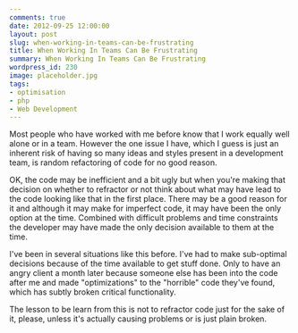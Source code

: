 ```yaml
---
comments: true
date: 2012-09-25 12:00:00
layout: post
slug: when-working-in-teams-can-be-frustrating
title: When Working In Teams Can Be Frustrating
summary: When Working In Teams Can Be Frustrating
wordpress_id: 230
image: placeholder.jpg
tags:
- optimisation
- php
- Web Development
---
```


Most people who have worked with me before know that I work equally well alone or in a team. However the one issue I have, which I guess is just an inherent risk of having so many ideas and styles present in a development team, is random refactoring of code for no good reason.

OK, the code may be inefficient and a bit ugly but when you're making that decision on whether to refractor or not think about what may have lead to the code looking like that in the first place. There may be a good reason for it and although it may make for imperfect code, it may have been the only option at the time. Combined with difficult problems and time constraints the developer may have made the only decision available to them at the time.

I've been in several situations like this before. I've had to make sub-optimal decisions because of the time available to get stuff done. Only to have an angry client a month later because someone else has been into the code after me and made "optimizations" to the "horrible" code they've found, which has subtly broken critical functionality.

The lesson to be learn from this is not to refractor code just for the sake of it, please, unless it's actually causing problems or is just plain broken.
